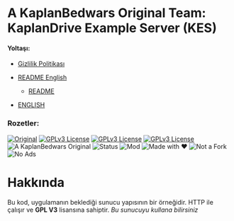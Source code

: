 # A KaplanBedwars Original Team: KaplanDrive Example Server (KES)

#### Yoltaşı:
- [Gizlilik Politikası](https://github.com/KaplanBedwars/kaplandrive/blob/main/TERMS.md)

- [README English](https://github.com/KaplanBedwars/kaplandrive/blob/main/README_english.md)
  - [README](https://github.com/KaplanBedwars/kaplandrive/blob/main/README_english.md)

- [ENGLISH](https://github.com/KaplanBedwars/kaplandrive/blob/main/kaplandrive-example-server/README_ENGL%C4%B0SH.md)
### Rozetler:

[![Original](https://github.com/KaplanBedwars/KaplanBedwars/blob/main/q\(1\).png)](https://choosealicense.com/licenses/mit/)
[![GPLv3 License](https://img.shields.io/badge/License-GPL%20v3-yellow.svg)](https://opensource.org/licenses/)
[![GPLv3 License](https://img.shields.io/badge/Language-JavaScript-blue)](https://opensource.org/licenses/)
[![GPLv3 License](https://img.shields.io/badge/Platform-Windows-Green)](https://opensource.org/licenses/)
![A KaplanBedwars Original](https://img.shields.io/badge/A_KaplanBedwars_Original-%E2%AD%90-orange)
![Status](https://img.shields.io/badge/status-stable-brightgreen)
![Mod](https://img.shields.io/badge/type-Server-red)
![Made with ❤️](https://img.shields.io/badge/Made_with-KaplanBedwars%E2%9D%A4-red)
![Not a Fork](https://img.shields.io/badge/100%25-Original-orange)
![No Ads](https://img.shields.io/badge/No-Ads-green)



# Hakkında

Bu kod, uygulamanın beklediği sunucu yapısının bir örneğidir. HTTP ile çalışır ve **GPL V3** lisansına sahiptir. *Bu sunucuyu kullana bilirsiniz*
